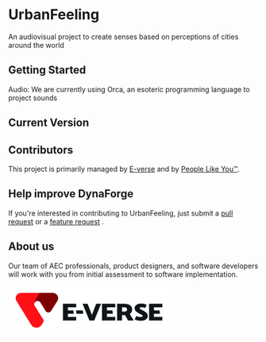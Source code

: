 # UrbanFeeling

An audiovisual project to create senses based on perceptions of cities around the world

## Getting Started
Audio: We are currently using Orca, an esoteric programming language to project sounds

## Current Version


## Contributors
This project is primarily managed by [E-verse](https://www.e-verse.co/) and by [People Like You™](https://github.com/EverseDevelopment/UrbanFeeling/pulse).

## Help improve DynaForge
If you're interested in contributing to UrbanFeeling, just submit a [pull request](https://github.com/EverseDevelopment/UrbanFeeling/pulls) or a [feature request](https://github.com/EverseDevelopment/UrbanFeeling/issues) .


## About us ##

Our team of AEC professionals, product designers, and software developers will work with you from initial assessment to software implementation.

[<img src="https://github.com/EverseDevelopment/DynaForge/blob/main/Assets/e-verse_logo_no%20slogan.jpg" width="325" height="100">](https://www.e-verse.com/)
